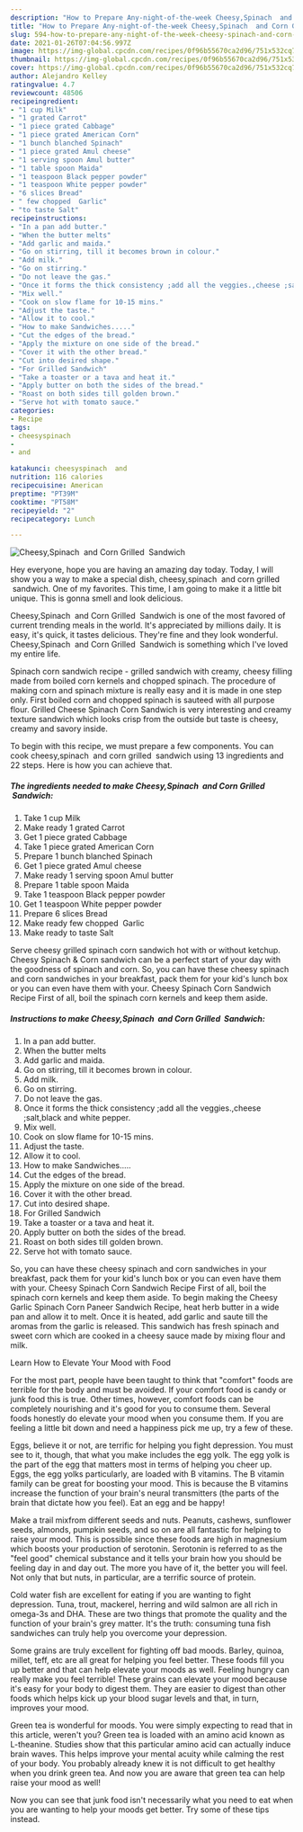 ```yaml
---
description: "How to Prepare Any-night-of-the-week Cheesy,Spinach  and Corn Grilled  Sandwich"
title: "How to Prepare Any-night-of-the-week Cheesy,Spinach  and Corn Grilled  Sandwich"
slug: 594-how-to-prepare-any-night-of-the-week-cheesy-spinach-and-corn-grilled-sandwich
date: 2021-01-26T07:04:56.997Z
image: https://img-global.cpcdn.com/recipes/0f96b55670ca2d96/751x532cq70/cheesyspinach-and-corn-grilled-sandwich-recipe-main-photo.jpg
thumbnail: https://img-global.cpcdn.com/recipes/0f96b55670ca2d96/751x532cq70/cheesyspinach-and-corn-grilled-sandwich-recipe-main-photo.jpg
cover: https://img-global.cpcdn.com/recipes/0f96b55670ca2d96/751x532cq70/cheesyspinach-and-corn-grilled-sandwich-recipe-main-photo.jpg
author: Alejandro Kelley
ratingvalue: 4.7
reviewcount: 48506
recipeingredient:
- "1 cup Milk"
- "1 grated Carrot"
- "1 piece grated Cabbage"
- "1 piece grated American Corn"
- "1 bunch blanched Spinach"
- "1 piece grated Amul cheese"
- "1 serving spoon Amul butter"
- "1 table spoon Maida"
- "1 teaspoon Black pepper powder"
- "1 teaspoon White pepper powder"
- "6 slices Bread"
- " few chopped  Garlic"
- "to taste Salt"
recipeinstructions:
- "In a pan add butter."
- "When the butter melts"
- "Add garlic and maida."
- "Go on stirring, till it becomes brown in colour."
- "Add milk."
- "Go on stirring."
- "Do not leave the gas."
- "Once it forms the thick consistency ;add all the veggies.,cheese ;salt,black and white pepper."
- "Mix well."
- "Cook on slow flame for 10-15 mins."
- "Adjust the taste."
- "Allow it to cool."
- "How to make Sandwiches....."
- "Cut the edges of the bread."
- "Apply the mixture on one side of the bread."
- "Cover it with the other bread."
- "Cut into desired shape."
- "For Grilled Sandwich"
- "Take a toaster or a tava and heat it."
- "Apply butter on both the sides of the bread."
- "Roast on both sides till golden brown."
- "Serve hot with tomato sauce."
categories:
- Recipe
tags:
- cheesyspinach
- 
- and

katakunci: cheesyspinach  and 
nutrition: 116 calories
recipecuisine: American
preptime: "PT39M"
cooktime: "PT58M"
recipeyield: "2"
recipecategory: Lunch

---
```



![Cheesy,Spinach  and Corn Grilled  Sandwich](https://img-global.cpcdn.com/recipes/0f96b55670ca2d96/751x532cq70/cheesyspinach-and-corn-grilled-sandwich-recipe-main-photo.jpg)

Hey everyone, hope you are having an amazing day today. Today, I will show you a way to make a special dish, cheesy,spinach  and corn grilled  sandwich. One of my favorites. This time, I am going to make it a little bit unique. This is gonna smell and look delicious.

Cheesy,Spinach  and Corn Grilled  Sandwich is one of the most favored of current trending meals in the world. It's appreciated by millions daily. It is easy, it's quick, it tastes delicious. They're fine and they look wonderful. Cheesy,Spinach  and Corn Grilled  Sandwich is something which I've loved my entire life.

Spinach corn sandwich recipe - grilled sandwich with creamy, cheesy filling made from boiled corn kernels and chopped spinach. The procedure of making corn and spinach mixture is really easy and it is made in one step only. First boiled corn and chopped spinach is sauteed with all purpose flour. Grilled Cheese Spinach Corn Sandwich is very interesting and creamy texture sandwich which looks crisp from the outside but taste is cheesy, creamy and savory inside.


To begin with this recipe, we must prepare a few components. You can cook cheesy,spinach  and corn grilled  sandwich using 13 ingredients and 22 steps. Here is how you can achieve that.

<!--inarticleads1-->

##### The ingredients needed to make Cheesy,Spinach  and Corn Grilled  Sandwich:

1. Take 1 cup Milk
1. Make ready 1 grated Carrot
1. Get 1 piece grated Cabbage
1. Take 1 piece grated American Corn
1. Prepare 1 bunch blanched Spinach
1. Get 1 piece grated Amul cheese
1. Make ready 1 serving spoon Amul butter
1. Prepare 1 table spoon Maida
1. Take 1 teaspoon Black pepper powder
1. Get 1 teaspoon White pepper powder
1. Prepare 6 slices Bread
1. Make ready  few chopped  Garlic
1. Make ready to taste Salt


Serve cheesy grilled spinach corn sandwich hot with or without ketchup. Cheesy Spinach &amp; Corn sandwich can be a perfect start of your day with the goodness of spinach and corn. So, you can have these cheesy spinach and corn sandwiches in your breakfast, pack them for your kid&#39;s lunch box or you can even have them with your. Cheesy Spinach Corn Sandwich Recipe First of all, boil the spinach corn kernels and keep them aside. 

<!--inarticleads2-->

##### Instructions to make Cheesy,Spinach  and Corn Grilled  Sandwich:

1. In a pan add butter.
1. When the butter melts
1. Add garlic and maida.
1. Go on stirring, till it becomes brown in colour.
1. Add milk.
1. Go on stirring.
1. Do not leave the gas.
1. Once it forms the thick consistency ;add all the veggies.,cheese ;salt,black and white pepper.
1. Mix well.
1. Cook on slow flame for 10-15 mins.
1. Adjust the taste.
1. Allow it to cool.
1. How to make Sandwiches.....
1. Cut the edges of the bread.
1. Apply the mixture on one side of the bread.
1. Cover it with the other bread.
1. Cut into desired shape.
1. For Grilled Sandwich
1. Take a toaster or a tava and heat it.
1. Apply butter on both the sides of the bread.
1. Roast on both sides till golden brown.
1. Serve hot with tomato sauce.


So, you can have these cheesy spinach and corn sandwiches in your breakfast, pack them for your kid&#39;s lunch box or you can even have them with your. Cheesy Spinach Corn Sandwich Recipe First of all, boil the spinach corn kernels and keep them aside. To begin making the Cheesy Garlic Spinach Corn Paneer Sandwich Recipe, heat herb butter in a wide pan and allow it to melt. Once it is heated, add garlic and saute till the aromas from the garlic is released. This sandwich has fresh spinach and sweet corn which are cooked in a cheesy sauce made by mixing flour and milk. 

Learn How to Elevate Your Mood with Food


For the most part, people have been taught to think that "comfort" foods are terrible for the body and must be avoided. If your comfort food is candy or junk food this is true. Other times, however, comfort foods can be completely nourishing and it's good for you to consume them. Several foods honestly do elevate your mood when you consume them. If you are feeling a little bit down and need a happiness pick me up, try a few of these.

Eggs, believe it or not, are terrific for helping you fight depression. You must see to it, though, that what you make includes the egg yolk. The egg yolk is the part of the egg that matters most in terms of helping you cheer up. Eggs, the egg yolks particularly, are loaded with B vitamins. The B vitamin family can be great for boosting your mood. This is because the B vitamins increase the function of your brain's neural transmitters (the parts of the brain that dictate how you feel). Eat an egg and be happy!

Make a trail mixfrom different seeds and nuts. Peanuts, cashews, sunflower seeds, almonds, pumpkin seeds, and so on are all fantastic for helping to raise your mood. This is possible since these foods are high in magnesium which boosts your production of serotonin. Serotonin is referred to as the "feel good" chemical substance and it tells your brain how you should be feeling day in and day out. The more you have of it, the better you will feel. Not only that but nuts, in particular, are a terrific source of protein.

Cold water fish are excellent for eating if you are wanting to fight depression. Tuna, trout, mackerel, herring and wild salmon are all rich in omega-3s and DHA. These are two things that promote the quality and the function of your brain's grey matter. It's the truth: consuming tuna fish sandwiches can truly help you overcome your depression. 

Some grains are truly excellent for fighting off bad moods. Barley, quinoa, millet, teff, etc are all great for helping you feel better. These foods fill you up better and that can help elevate your moods as well. Feeling hungry can really make you feel terrible! These grains can elevate your mood because it's easy for your body to digest them. They are easier to digest than other foods which helps kick up your blood sugar levels and that, in turn, improves your mood.

Green tea is wonderful for moods. You were simply expecting to read that in this article, weren't you? Green tea is loaded with an amino acid known as L-theanine. Studies show that this particular amino acid can actually induce brain waves. This helps improve your mental acuity while calming the rest of your body. You probably already knew it is not difficult to get healthy when you drink green tea. And now you are aware that green tea can help raise your mood as well!

Now you can see that junk food isn't necessarily what you need to eat when you are wanting to help your moods get better. Try  some  of  these  tips  instead.

